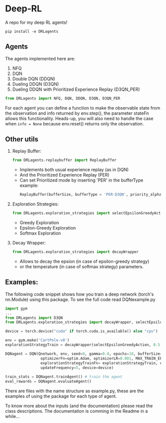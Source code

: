 # Deep-RL
A repo for my deep RL agents!
```
pip install -e DRLagents
```

## Agents
The agents implemented here are:
1. NFQ
2. DQN
3. Double DQN (DDQN)
4. Dueling DDQN (D3QN)
5. Dueling DDQN with Prioritized Experience Replay (D3QN_PER)
``` python 
from DRLagents import NFQ, DQN, DDQN, D3QN, D3QN_PER
```
For each agent you can define a function to make the observable state from the observation and info returned by env.step(), the
parameter stateFn allows this functionality. Heads-up, you will also need to handle the case when ```info = None``` because env.reset() 
returns only the observation.

## Other utils
1. Replay Buffer:
    ``` python
    from DRLagents.replaybuffer import ReplayBuffer
    ```
    - Implements both usual experience replay (as in DQN)
    - And the Prioritized Experience Replay (PER)
    - Can set Prioritized mode by inserting 'PER' in the bufferType example:
        ``` python
        ReplayBuffer(bufferSize, bufferType = 'PER-D3QN', priority_alpha=alpha, priority_beta=beta, priority_beta_rate=beta_rate)
        ```

2. Exploration Strategies: 
    ``` python
    from DRLagents.exploration_strategies import selectEpsilonGreedyAction, selectGreedyAction, selectSoftMaxAction
    ```
    - Greedy Exploration
    - Epsilon-Greedy Exploration
    - Softmax Exploration

3. Decay Wrapper:
    ``` python
    from DRLagents.exploration_strategies import decayWrapper
    ```
    - Allows to decay the epsion (in case of epsilon-greedy strategy) 
    - or the temperature (in case of softmax strategy) parameters.

## Examples:
The following code snippet shows how you train a deep network (torch's nn.Module) using this package. To see the full code read DQNexample.py
``` python
import gym
...
from DRLagents import D3QN
from DRLagents.exploration_strategies import decayWrapper, selectEpsilonGreedyAction, selectGreedyAction

device = torch.device("cuda" if torch.cuda.is_available() else "cpu")

env = gym.make('CartPole-v0')
explorationStrategyTrain = decayWrapper(selectEpsilonGreedyAction, 0.5, 0.05, 500, device=device)

DQNagent = DQN(Qnetwork, env, seed=0, gamma=0.8, epochs=10, bufferSize=10000, batchSize=512, 
                optimizerFn=optim.Adam, optimizerLR=0.001, MAX_TRAIN_EPISODES=800, MAX_EVAL_EPISODES=1, 
                explorationStrategyTrainFn= explorationStrategyTrain, explorationStrategyEvalFn= selectGreedyAction, 
                updateFrequency=5, device=device)
                
train_stats = DQNagent.trainAgent() # train the agent
eval_rewards = DQNagent.evaluateAgent()
```

There are files with the name structure as <agent type>example.py, these are the examples of using the package for each type of agent.

To know more about the inputs (and the documentation) please read the class descriptions.
The documentation is comming in the Readme in a while...
